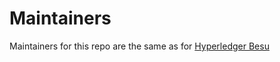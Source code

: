 # Maintainers

Maintainers for this repo are the same as
for [Hyperledger Besu](https://github.com/hyperledger/besu/blob/master/MAINTAINERS.md)